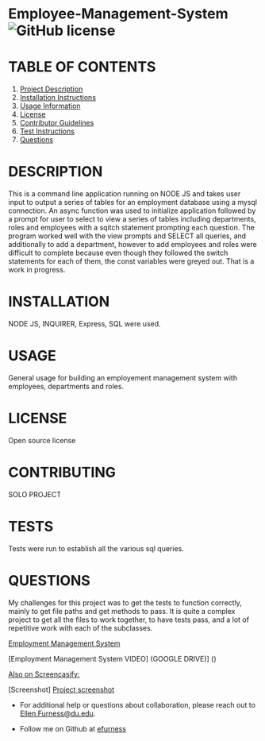 # Employee-Management-System![GitHub license](https://img.shields.io/badge/license-undefined-blue.svg)

# TABLE OF CONTENTS 

1. [Project Description](#project-description)
2. [Installation Instructions](#installation)
3. [Usage Information](#usage)
4. [License](#license)
5. [Contributor Guidelines](#contributors)
6. [Test Instructions](#tests)
7. [Questions](#questions)

# DESCRIPTION 

This is a command line application running on NODE JS and takes user input to output a series of tables for an employment database using a mysql connection. An async function was used to initialize application followed by a prompt for user to select to view a series of tables including departments, roles and employees with a sqitch statement prompting each question.  The program worked well with the view prompts and SELECT all queries, and additionally to add a department, however to add employees and roles were difficult to complete because even though they followed the switch statements for each of them, the const variables were greyed out.  That is a work in progress.

# INSTALLATION 

NODE JS, INQUIRER, Express, SQL were used.

# USAGE 

General usage for building an employement management system with employees, departments and roles.
 
# LICENSE 

Open source license

# CONTRIBUTING 

SOLO PROJECT

# TESTS 

Tests were run to establish all the various sql queries.
 
# QUESTIONS 

My challenges for this project was to get the tests to function correctly, mainly to get file paths and get methods to pass.  It is quite a complex project to get all the files to work together, to have tests pass, and a lot of repetitive work with each of the subclasses.

[Employment Management System](https://github.com/efurness/Employee-Management-System.git)


[Employment Management System VIDEO] (GOOGLE DRIVE)] ()
 
[Also on Screencasify:]()

[Screenshot] [Project screenshot](assets/images/employment.gif) 


* For additional help or questions about collaboration, please reach out to Ellen.Furness@du.edu.

* Follow me on Github at [efurness](http://github.com/efurness)

